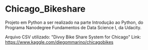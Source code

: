 # Chicago_Bikeshare
Projeto em Python a ser realizado na parte Introdução ao Python, do Programa Nanodegree Fundamentos de Data Science I, da Udacity.

Arquivo CSV utilizado: "Divvy Bike Share System for Chicago"
  Link: https://www.kaggle.com/diegommarino/chicagobikes
